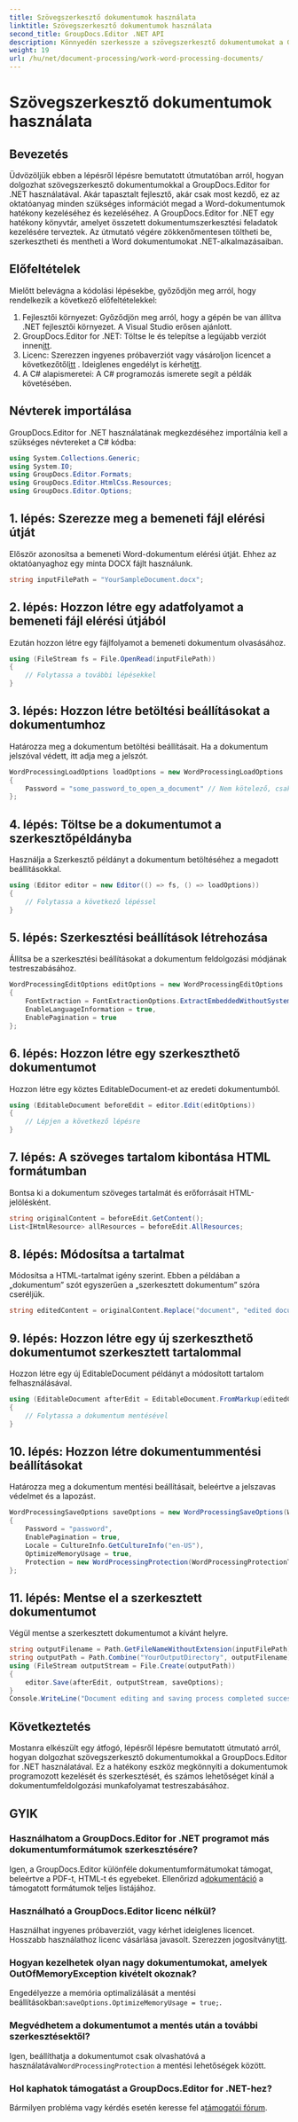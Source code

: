 ```yaml
---
title: Szövegszerkesztő dokumentumok használata
linktitle: Szövegszerkesztő dokumentumok használata
second_title: GroupDocs.Editor .NET API
description: Könnyedén szerkessze a szövegszerkesztő dokumentumokat a GroupDocs.Editor for .NET segítségével. Kövesse részletes, lépésről lépésre bemutató oktatóanyagunkat, hogy javítsa dokumentumkezelési készségeit.
weight: 19
url: /hu/net/document-processing/work-word-processing-documents/
---
```


# Szövegszerkesztő dokumentumok használata

## Bevezetés
Üdvözöljük ebben a lépésről lépésre bemutatott útmutatóban arról, hogyan dolgozhat szövegszerkesztő dokumentumokkal a GroupDocs.Editor for .NET használatával. Akár tapasztalt fejlesztő, akár csak most kezdő, ez az oktatóanyag minden szükséges információt megad a Word-dokumentumok hatékony kezeléséhez és kezeléséhez. A GroupDocs.Editor for .NET egy hatékony könyvtár, amelyet összetett dokumentumszerkesztési feladatok kezelésére terveztek. Az útmutató végére zökkenőmentesen töltheti be, szerkesztheti és mentheti a Word dokumentumokat .NET-alkalmazásaiban.
## Előfeltételek
Mielőtt belevágna a kódolási lépésekbe, győződjön meg arról, hogy rendelkezik a következő előfeltételekkel:
1. Fejlesztői környezet: Győződjön meg arról, hogy a gépén be van állítva .NET fejlesztői környezet. A Visual Studio erősen ajánlott.
2.  GroupDocs.Editor for .NET: Töltse le és telepítse a legújabb verziót innen[itt](https://releases.groupdocs.com/editor/net/).
3.  Licenc: Szerezzen ingyenes próbaverziót vagy vásároljon licencet a következőtől[itt](https://purchase.groupdocs.com/buy) . Ideiglenes engedélyt is kérhet[itt](https://purchase.groupdocs.com/temporary-license/).
4. A C# alapismeretei: A C# programozás ismerete segít a példák követésében.
## Névterek importálása
GroupDocs.Editor for .NET használatának megkezdéséhez importálnia kell a szükséges névtereket a C# kódba:
```csharp
using System.Collections.Generic;
using System.IO;
using GroupDocs.Editor.Formats;
using GroupDocs.Editor.HtmlCss.Resources;
using GroupDocs.Editor.Options;
```
## 1. lépés: Szerezze meg a bemeneti fájl elérési útját
Először azonosítsa a bemeneti Word-dokumentum elérési útját. Ehhez az oktatóanyaghoz egy minta DOCX fájlt használunk.
```csharp
string inputFilePath = "YourSampleDocument.docx";
```
## 2. lépés: Hozzon létre egy adatfolyamot a bemeneti fájl elérési útjából
Ezután hozzon létre egy fájlfolyamot a bemeneti dokumentum olvasásához.
```csharp
using (FileStream fs = File.OpenRead(inputFilePath))
{
    // Folytassa a további lépésekkel
}
```
## 3. lépés: Hozzon létre betöltési beállításokat a dokumentumhoz
Határozza meg a dokumentum betöltési beállításait. Ha a dokumentum jelszóval védett, itt adja meg a jelszót. 
```csharp
WordProcessingLoadOptions loadOptions = new WordProcessingLoadOptions
{
    Password = "some_password_to_open_a_document" // Nem kötelező, csak akkor, ha a dokumentum védett
};
```
## 4. lépés: Töltse be a dokumentumot a szerkesztőpéldányba
Használja a Szerkesztő példányt a dokumentum betöltéséhez a megadott beállításokkal.
```csharp
using (Editor editor = new Editor(() => fs, () => loadOptions))
{
    // Folytassa a következő lépéssel
}
```
## 5. lépés: Szerkesztési beállítások létrehozása
Állítsa be a szerkesztési beállításokat a dokumentum feldolgozási módjának testreszabásához.
```csharp
WordProcessingEditOptions editOptions = new WordProcessingEditOptions
{
    FontExtraction = FontExtractionOptions.ExtractEmbeddedWithoutSystem,
    EnableLanguageInformation = true,
    EnablePagination = true
};
```
## 6. lépés: Hozzon létre egy szerkeszthető dokumentumot
Hozzon létre egy köztes EditableDocument-et az eredeti dokumentumból.
```csharp
using (EditableDocument beforeEdit = editor.Edit(editOptions))
{
    // Lépjen a következő lépésre
}
```
## 7. lépés: A szöveges tartalom kibontása HTML formátumban
Bontsa ki a dokumentum szöveges tartalmát és erőforrásait HTML-jelölésként.
```csharp
string originalContent = beforeEdit.GetContent();
List<IHtmlResource> allResources = beforeEdit.AllResources;
```
## 8. lépés: Módosítsa a tartalmat
Módosítsa a HTML-tartalmat igény szerint. Ebben a példában a „dokumentum” szót egyszerűen a „szerkesztett dokumentum” szóra cseréljük.
```csharp
string editedContent = originalContent.Replace("document", "edited document");
```
## 9. lépés: Hozzon létre egy új szerkeszthető dokumentumot szerkesztett tartalommal
Hozzon létre egy új EditableDocument példányt a módosított tartalom felhasználásával.
```csharp
using (EditableDocument afterEdit = EditableDocument.FromMarkup(editedContent, allResources))
{
    // Folytassa a dokumentum mentésével
}
```
## 10. lépés: Hozzon létre dokumentummentési beállításokat
Határozza meg a dokumentum mentési beállításait, beleértve a jelszavas védelmet és a lapozást.
```csharp
WordProcessingSaveOptions saveOptions = new WordProcessingSaveOptions(WordProcessingFormats.Docm)
{
    Password = "password",
    EnablePagination = true,
    Locale = CultureInfo.GetCultureInfo("en-US"),
    OptimizeMemoryUsage = true,
    Protection = new WordProcessingProtection(WordProcessingProtectionType.ReadOnly, "write_password")
};
```
## 11. lépés: Mentse el a szerkesztett dokumentumot
Végül mentse a szerkesztett dokumentumot a kívánt helyre.
```csharp
string outputFilename = Path.GetFileNameWithoutExtension(inputFilePath) + ".docm";
string outputPath = Path.Combine("YourOutputDirectory", outputFilename);
using (FileStream outputStream = File.Create(outputPath))
{
    editor.Save(afterEdit, outputStream, saveOptions);
}
Console.WriteLine("Document editing and saving process completed successfully.");
```
## Következtetés
Mostanra elkészült egy átfogó, lépésről lépésre bemutatott útmutató arról, hogyan dolgozhat szövegszerkesztő dokumentumokkal a GroupDocs.Editor for .NET használatával. Ez a hatékony eszköz megkönnyíti a dokumentumok programozott kezelését és szerkesztését, és számos lehetőséget kínál a dokumentumfeldolgozási munkafolyamat testreszabásához.
## GYIK
### Használhatom a GroupDocs.Editor for .NET programot más dokumentumformátumok szerkesztésére?
 Igen, a GroupDocs.Editor különféle dokumentumformátumokat támogat, beleértve a PDF-t, HTML-t és egyebeket. Ellenőrizd a[dokumentáció](https://tutorials.groupdocs.com/editor/net/) a támogatott formátumok teljes listájához.
### Használható a GroupDocs.Editor licenc nélkül?
 Használhat ingyenes próbaverziót, vagy kérhet ideiglenes licencet. Hosszabb használathoz licenc vásárlása javasolt. Szerezzen jogosítványt[itt](https://purchase.groupdocs.com/buy).
### Hogyan kezelhetek olyan nagy dokumentumokat, amelyek OutOfMemoryException kivételt okoznak?
 Engedélyezze a memória optimalizálását a mentési beállításokban:`saveOptions.OptimizeMemoryUsage = true;`.
### Megvédhetem a dokumentumot a mentés után a további szerkesztésektől?
 Igen, beállíthatja a dokumentumot csak olvashatóvá a használatával`WordProcessingProtection` a mentési lehetőségek között.
### Hol kaphatok támogatást a GroupDocs.Editor for .NET-hez?
 Bármilyen probléma vagy kérdés esetén keresse fel a[támogatói fórum](https://forum.groupdocs.com/c/editor/20).
